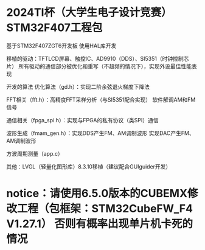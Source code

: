 # 2024TI杯（大学生电子设计竞赛）STM32F407工程包
基于STM32F407ZGT6开发板 使用HAL库开发

移植的驱动：TFTLCD屏幕、触控IC、AD9910（DDS）、SI5351（时钟控制芯片）
所有驱动的通信部分被优化和重写（不超频的情况下），实现外设最佳性能表现

开发的算法
优化算法（gd.h）：实现二阶余弦退火梯度下降法

FFT相关（fft.h）：高精度FFT采样分析（与SI5351配合实现）
				软件解调AM和FM信号

通信相关（fpga_spi.h）：实现与FPGA的私有协议（类SPI）通信

波形生成（fmam_gen.h）：实现DDS产生FM、AM调制波形
						实现DAC产生FM、AM调制波形

方波周期测量（app.c）

其他：LVGL（轻量化图形库）8.3.10移植（建议配合GUIguider开发）
# notice：请使用6.5.0版本的CUBEMX修改工程（包框架：STM32CubeFW_F4 V1.27.1） 否则有概率出现单片机卡死的情况 
